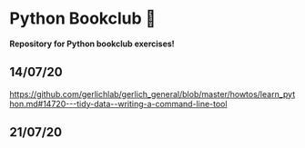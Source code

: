 # Python Bookclub :snake:

**Repository for Python bookclub exercises!**

## 14/07/20
https://github.com/gerlichlab/gerlich_general/blob/master/howtos/learn_python.md#14720---tidy-data--writing-a-command-line-tool

## 21/07/20
